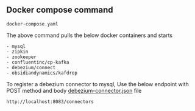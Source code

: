 ## Docker compose command
```
docker-compose.yaml
```
The above command pulls the below docker containers and starts


```
- mysql
- zipkin
- zookeeper
- confluentinc/cp-kafka
- debezium/connect
- obsidiandynamics/kafdrop
```


To register a debezium connector to mysql, 
Use the below endpoint with POST method and body [debezium-connector.json](https://github.com/Nishanthk3/Mysql-Debezium-connector/blob/main/debezium-connector.json) file
```
http://localhost:8083/connectors
```
